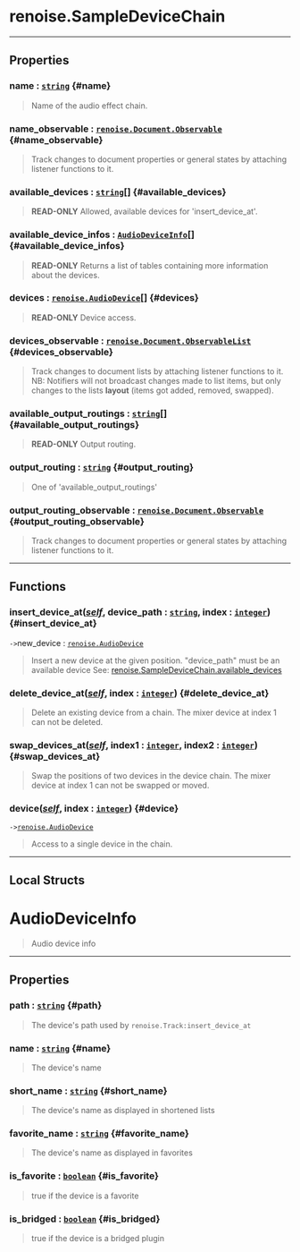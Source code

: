 # renoise.SampleDeviceChain  

<!-- toc -->
  

---  
## Properties
### name : [`string`](../../API/builtins/string.md) {#name}
> Name of the audio effect chain.

### name_observable : [`renoise.Document.Observable`](../../API/renoise/renoise.Document.Observable.md) {#name_observable}
> Track changes to document properties or general states by attaching listener
> functions to it.

### available_devices : [`string`](../../API/builtins/string.md)[] {#available_devices}
> **READ-ONLY** Allowed, available devices for 'insert_device_at'.

### available_device_infos : [`AudioDeviceInfo`](#audiodeviceinfo)[] {#available_device_infos}
> **READ-ONLY** Returns a list of tables containing more information about
> the devices.

### devices : [`renoise.AudioDevice`](../../API/renoise/renoise.AudioDevice.md)[] {#devices}
> **READ-ONLY** Device access.

### devices_observable : [`renoise.Document.ObservableList`](../../API/renoise/renoise.Document.ObservableList.md) {#devices_observable}
> Track changes to document lists by attaching listener functions to it.
> NB: Notifiers will not broadcast changes made to list items, but only changes
> to the lists **layout** (items got added, removed, swapped).

### available_output_routings : [`string`](../../API/builtins/string.md)[] {#available_output_routings}
> **READ-ONLY** Output routing.

### output_routing : [`string`](../../API/builtins/string.md) {#output_routing}
> One of 'available_output_routings'

### output_routing_observable : [`renoise.Document.Observable`](../../API/renoise/renoise.Document.Observable.md) {#output_routing_observable}
> Track changes to document properties or general states by attaching listener
> functions to it.

  

---  
## Functions
### insert_device_at([*self*](../../API/builtins/self.md), device_path : [`string`](../../API/builtins/string.md), index : [`integer`](../../API/builtins/integer.md)) {#insert_device_at}
`->`new_device : [`renoise.AudioDevice`](../../API/renoise/renoise.AudioDevice.md)  

> Insert a new device at the given position. "device_path" must be an available device
> See: [renoise.SampleDeviceChain.available_devices](file:///c%3A/Users/emuell/Development/Renoise-XRNX/definitions/library/renoise/song/instrument/sample_device_chain.lua#24#10)
### delete_device_at([*self*](../../API/builtins/self.md), index : [`integer`](../../API/builtins/integer.md)) {#delete_device_at}
> Delete an existing device from a chain. The mixer device at index 1 can not
> be deleted.
### swap_devices_at([*self*](../../API/builtins/self.md), index1 : [`integer`](../../API/builtins/integer.md), index2 : [`integer`](../../API/builtins/integer.md)) {#swap_devices_at}
> Swap the positions of two devices in the device chain. The mixer device at
> index 1 can not be swapped or moved.
### device([*self*](../../API/builtins/self.md), index : [`integer`](../../API/builtins/integer.md)) {#device}
`->`[`renoise.AudioDevice`](../../API/renoise/renoise.AudioDevice.md)  

> Access to a single device in the chain.  



---  
## Local Structs  
# AudioDeviceInfo  
> Audio device info  

<!-- toc -->
  

---  
## Properties
### path : [`string`](../../API/builtins/string.md) {#path}
> The device's path used by `renoise.Track:insert_device_at`

### name : [`string`](../../API/builtins/string.md) {#name}
> The device's name

### short_name : [`string`](../../API/builtins/string.md) {#short_name}
> The device's name as displayed in shortened lists

### favorite_name : [`string`](../../API/builtins/string.md) {#favorite_name}
> The device's name as displayed in favorites

### is_favorite : [`boolean`](../../API/builtins/boolean.md) {#is_favorite}
> true if the device is a favorite

### is_bridged : [`boolean`](../../API/builtins/boolean.md) {#is_bridged}
> true if the device is a bridged plugin

  

  

